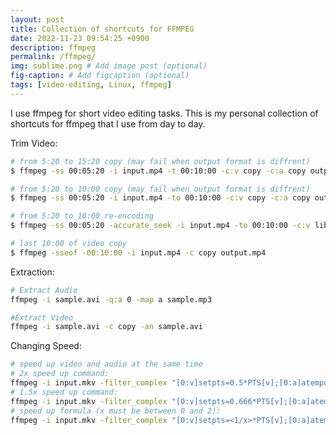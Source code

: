 ```yaml
---
layout: post
title: Collection of shortcuts for FFMPEG
date: 2022-11-23 09:54:25 +0900
description: ffmpeg
permalink: /ffmpeg/
img: sublime.png # Add image post (optional)
fig-caption: # Add figcaption (optional)
tags: [video-editing, Linux, ffmpeg]
---
```

I use ffmpeg for short video editing tasks. This is my personal collection of shortcuts for ffmpeg that I use from day to day.

Trim Video:
```bash
# from 5:20 to 15:20 copy (may fail when output format is diffrent)
$ ffmpeg -ss 00:05:20 -i input.mp4 -t 00:10:00 -c:v copy -c:a copy output.mp4

# from 5:20 to 10:00 copy (may fail when output format is diffrent)
$ ffmpeg -ss 00:05:20 -i input.mp4 -to 00:10:00 -c:v copy -c:a copy output.mp4

# from 5:20 to 10:00 re-encoding
$ ffmpeg -ss 00:05:20 -accurate_seek -i input.mp4 -to 00:10:00 -c:v libx264 -c:a aac output.mp4

# last 10:00 of video copy
$ ffmpeg -sseof -00:10:00 -i input.mp4 -c copy output.mp4

```

Extraction:
```bash
# Extract Audio
ffmpeg -i sample.avi -q:a 0 -map a sample.mp3

#Extract Video
ffmpeg -i sample.avi -c copy -an sample.avi


```

Changing Speed:
```bash
# speed up video and audio at the same time
# 2x speed up command:
ffmpeg -i input.mkv -filter_complex "[0:v]setpts=0.5*PTS[v];[0:a]atempo=2[a]" -map "[v]" -map "[a]" output.mkv
# 1.5x speed up command:
ffmpeg -i input.mkv -filter_complex "[0:v]setpts=0.666*PTS[v];[0:a]atempo=1.5[a]" -map "[v]" -map "[a]" output.mkv
# speed up formula (x must be between 0 and 2):
ffmpeg -i input.mkv -filter_complex "[0:v]setpts=<1/x>*PTS[v];[0:a]atempo=<x>[a]" -map "[v]" -map "[a]" output.mkv

```

